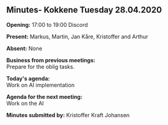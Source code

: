 ## Minutes- Kokkene Tuesday 28.04.2020
**Opening:**
17:00 to 19:00 Discord

**Present:**
    Markus, Martin, Jan Kåre, Kristoffer and Arthur

**Absent:**
    None

**Business from previous meetings:**\
     Prepare for the oblig tasks. 
	
**Today's agenda:**\
    Work on AI implementation
    
**Agenda for the next meeting:**\
    Work on the AI

**Minutes submitted by:**
    Kristoffer Kraft Johansen